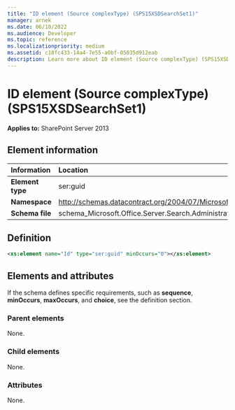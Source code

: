 ```yaml
---
title: "ID element (Source complexType) (SPS15XSDSearchSet1)"
manager: arnek
ms.date: 06/10/2022
ms.audience: Developer
ms.topic: reference
ms.localizationpriority: medium
ms.assetid: c18fc433-14a4-7e55-a0bf-05035d912eab
description: Learn more about ID element (Source complexType) (SPS15XSDSearchSet1).
---
```


# ID element (Source complexType) (SPS15XSDSearchSet1)

**Applies to:** SharePoint Server 2013

## Element information

|Information|Location|
|:-----|:-----|
|**Element type** <br/> |ser:guid  <br/> |
|**Namespace** <br/> |http://schemas.datacontract.org/2004/07/Microsoft.Office.Server.Search.Administration.Query  <br/> |
|**Schema file** <br/> |schema_Microsoft.Office.Server.Search.Administration.Query.xsd  <br/> |

## Definition

```XML
<xs:element name="Id" type="ser:guid" minOccurs="0"></xs:element>

```

## Elements and attributes

If the schema defines specific requirements, such as **sequence**, **minOccurs**, **maxOccurs**, and **choice**, see the definition section.

### Parent elements

None.

### Child elements

None.

### Attributes

None.

